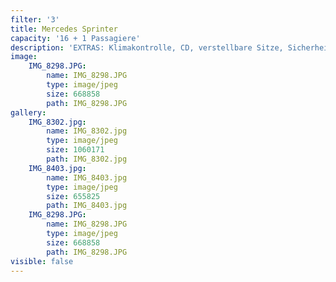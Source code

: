 ```yaml
---
filter: '3'
title: Mercedes Sprinter
capacity: '16 + 1 Passagiere'
description: 'EXTRAS: Klimakontrolle, CD, verstellbare Sitze, Sicherheitsgurt'
image:
    IMG_8298.JPG:
        name: IMG_8298.JPG
        type: image/jpeg
        size: 668858
        path: IMG_8298.JPG
gallery:
    IMG_8302.jpg:
        name: IMG_8302.jpg
        type: image/jpeg
        size: 1060171
        path: IMG_8302.jpg
    IMG_8403.jpg:
        name: IMG_8403.jpg
        type: image/jpeg
        size: 655825
        path: IMG_8403.jpg
    IMG_8298.JPG:
        name: IMG_8298.JPG
        type: image/jpeg
        size: 668858
        path: IMG_8298.JPG
visible: false
---
```


